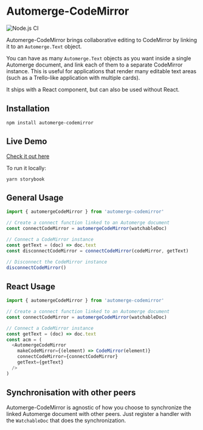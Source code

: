 # Automerge-CodeMirror

![Node.js CI](https://github.com/aslakhellesoy/automerge-codemirror/workflows/Node.js%20CI/badge.svg)

Automerge-CodeMirror brings collaborative editing to CodeMirror by linking it to
an `Automerge.Text` object.

You can have as many `Automerge.Text` objects as you want inside a single Automerge document, and link each of them to
a separate CodeMirror instance. This is useful for applications that render many editable text areas (such as a
Trello-like application with multiple cards).

It ships with a React component, but can also be used without React.

## Installation

    npm install automerge-codemirror

## Live Demo

[Check it out here](https://aslakhellesoy.github.io/automerge-codemirror)

To run it locally:

    yarn storybook

## General Usage

```typescript
import { automergeCodeMirror } from 'automerge-codemirror'

// Create a connect function linked to an Automerge document
const connectCodeMirror = automergeCodeMirror(watchableDoc)

// Connect a CodeMirror instance
const getText = (doc) => doc.text
const disconnectCodeMirror = connectCodeMirror(codeMirror, getText)

// Disconnect the CodeMirror instance
disconnectCodeMirror()
```

## React Usage

```typescript jsx
import { automergeCodeMirror } from 'automerge-codemirror'

// Create a connect function linked to an Automerge document
const connectCodeMirror = automergeCodeMirror(watchableDoc)

// Connect a CodeMirror instance
const getText = (doc) => doc.text
const acm = (
  <AutomergeCodeMirror
    makeCodeMirror={(element) => CodeMirror(element)}
    connectCodeMirror={connectCodeMirror}
    getText={getText}
  />
)
```

## Synchronisation with other peers

Automerge-CodeMirror is agnostic of how you choose to synchronize the linked Automerge document
with other peers. Just register a handler with the `WatchableDoc` that does the synchronization.
